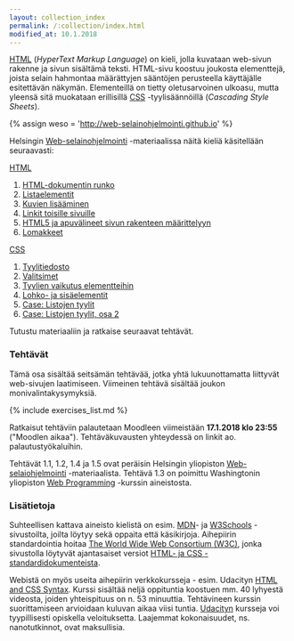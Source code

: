 ```yaml
---
layout: collection_index
permalink: /:collection/index.html
modified_at: 10.1.2018
---
```


[HTML][HTML] (*HyperText Markup Language*) on kieli, jolla kuvataan  web-sivun rakenne ja sivun sisältämä teksti. HTML-sivu koostuu joukosta elementtejä, joista selain hahmontaa määrättyjen sääntöjen  perusteella käyttäjälle esitettävän näkymän. Elementeillä on tietty oletusarvoinen ulkoasu, mutta yleensä sitä muokataan erillisillä [CSS][CSS] -tyylisäännöillä (*Cascading Style Sheets*).

[HTML]: https://developer.mozilla.org/en-US/docs/Web/HTML
[CSS]: https://developer.mozilla.org/en-US/docs/Web/CSS

{% assign weso = 'http://web-selainohjelmointi.github.io' %}

Helsingin [Web-selainohjelmointi]({{weso}}) -materiaalissa näitä
kieliä käsitellään seuraavasti:

[HTML]({{weso}}/#2-HTML)

1. [HTML-dokumentin runko]({{weso}}/#2.1-HTML-dokumentin-runko)
2. [Listaelementit]({{weso}}/#2.2-Listaelementit)
3. [Kuvien lisääminen]({{weso}}/#2.3-Kuvien-lisääminen)
4. [Linkit toisille sivuille]({{weso}}/#2.4-Linkit-toisille-sivuille)
5. [HTML5 ja apuvälineet sivun rakenteen määrittelyyn]({{weso}}/#2.5-HTML5-ja-apuvälineet-sivun-rakenteen-määrittelyyn)
6. [Lomakkeet]({{weso}}/#2.6-Lomakkeet)

[CSS](#3-CSS)

1. [Tyylitiedosto]({{weso}}/#3.1-Tyylitiedosto)
2. [Valitsimet]({{weso}}/#3.2-Valitsimet)
3. [Tyylien vaikutus elementteihin]({{weso}}/#3.3-Tyylien-vaikutus-elementteihin)
4. [Lohko- ja sisäelementit]({{weso}}/#3.4-Lohko--ja-sisäelementit)
5. [Case: Listojen tyylit]({{weso}}/#3.5-Case:-Listojen-tyylit)
6. [Case: Listojen tyylit, osa 2]({{weso}}/#3.6-Case:-Listojen-tyylit,-osa-2)

Tutustu materiaaliin ja ratkaise seuraavat tehtävät.

### Tehtävät

Tämä osa sisältää seitsämän tehtävää, jotka yhtä lukuunottamatta
liittyvät web-sivujen laatimiseen. Viimeinen tehtävä sisältää joukon monivalintakysymyksiä.

{% include exercises_list.md %}

Ratkaisut tehtäviin palautetaan Moodleen viimeistään **17.1.2018 klo 23:55**
("Moodlen aikaa"). Tehtäväkuvausten yhteydessä on linkit ao. palautustyökaluihin.

Tehtävät 1.1, 1.2, 1.4 ja 1.5 ovat peräisin Helsingin yliopiston [Web-selaiohjelmointi]({{weso}}) -materiaalista. Tehtävä 1.3 on poimittu Washingtonin yliopiston [Web Programming][cse154] -kurssin aineistosta.

[cse154]: https://courses.cs.washington.edu/courses/cse154/

### Lisätietoja

Suhteellisen kattava aineisto kielistä on esim. [MDN][MDN]- ja
[W3Schools][W3Schools] -sivustoilta, joilta löytyy sekä oppaita että
käsikirjoja. Aihepiirin standardointia hoitaa
[The World Wide Web Consortium (W3C)][W3C], jonka sivustolla löytyvät ajantasaiset versiot [HTML- ja CSS -standardidokumenteista][W3C-STD].  

[MDN]: https://developer.mozilla.org/en-US/docs/Web
[W3Schools]: https://www.w3schools.com
[W3C]: https://www.w3.org  
[W3C-STD]: https://www.w3.org/standards/webdesign/htmlcss

Webistä on myös useita aihepiirin verkkokursseja - esim. Udacityn
[HTML and CSS Syntax](https://eu.udacity.com/course/html-and-css-syntax--ud001).
Kurssi sisältää neljä oppituntia koostuen mm. 40 lyhyestä videosta, joiden
yhteispituus on n. 53 minuuttia. Tehtävineen kurssin suorittamiseen
arvioidaan kuluvan aikaa viisi tuntia. [Udacityn][Udacity] kursseja voi
tyypillisesti opiskella veloituksetta. Laajemmat kokonaisuudet,
ns. nanotutkinnot, ovat maksullisia.

[Udacity]: https://eu.udacity.com
